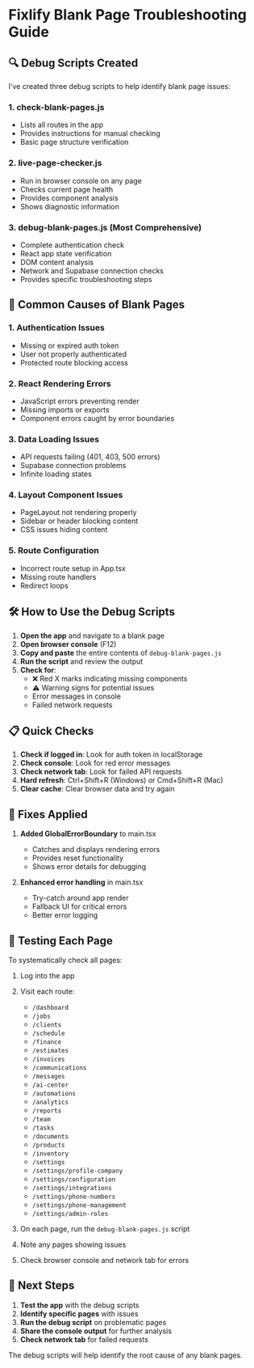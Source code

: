 # Fixlify Blank Page Troubleshooting Guide

## 🔍 Debug Scripts Created

I've created three debug scripts to help identify blank page issues:

### 1. **check-blank-pages.js**
- Lists all routes in the app
- Provides instructions for manual checking
- Basic page structure verification

### 2. **live-page-checker.js**
- Run in browser console on any page
- Checks current page health
- Provides component analysis
- Shows diagnostic information

### 3. **debug-blank-pages.js** (Most Comprehensive)
- Complete authentication check
- React app state verification
- DOM content analysis
- Network and Supabase connection checks
- Provides specific troubleshooting steps

## 🚨 Common Causes of Blank Pages

### 1. **Authentication Issues**
- Missing or expired auth token
- User not properly authenticated
- Protected route blocking access

### 2. **React Rendering Errors**
- JavaScript errors preventing render
- Missing imports or exports
- Component errors caught by error boundaries

### 3. **Data Loading Issues**
- API requests failing (401, 403, 500 errors)
- Supabase connection problems
- Infinite loading states

### 4. **Layout Component Issues**
- PageLayout not rendering properly
- Sidebar or header blocking content
- CSS issues hiding content

### 5. **Route Configuration**
- Incorrect route setup in App.tsx
- Missing route handlers
- Redirect loops

## 🛠️ How to Use the Debug Scripts

1. **Open the app** and navigate to a blank page
2. **Open browser console** (F12)
3. **Copy and paste** the entire contents of `debug-blank-pages.js`
4. **Run the script** and review the output
5. **Check for**:
   - ❌ Red X marks indicating missing components
   - ⚠️ Warning signs for potential issues
   - Error messages in console
   - Failed network requests

## 📋 Quick Checks

1. **Check if logged in**: Look for auth token in localStorage
2. **Check console**: Look for red error messages
3. **Check network tab**: Look for failed API requests
4. **Hard refresh**: Ctrl+Shift+R (Windows) or Cmd+Shift+R (Mac)
5. **Clear cache**: Clear browser data and try again

## 🔧 Fixes Applied

1. **Added GlobalErrorBoundary** to main.tsx
   - Catches and displays rendering errors
   - Provides reset functionality
   - Shows error details for debugging

2. **Enhanced error handling** in main.tsx
   - Try-catch around app render
   - Fallback UI for critical errors
   - Better error logging

## 📱 Testing Each Page

To systematically check all pages:

1. Log into the app
2. Visit each route:
   - `/dashboard`
   - `/jobs`
   - `/clients`
   - `/schedule`
   - `/finance`
   - `/estimates`
   - `/invoices`
   - `/communications`
   - `/messages`
   - `/ai-center`
   - `/automations`
   - `/analytics`
   - `/reports`
   - `/team`
   - `/tasks`
   - `/documents`
   - `/products`
   - `/inventory`
   - `/settings`
   - `/settings/profile-company`
   - `/settings/configuration`
   - `/settings/integrations`
   - `/settings/phone-numbers`
   - `/settings/phone-management`
   - `/settings/admin-roles`

3. On each page, run the `debug-blank-pages.js` script
4. Note any pages showing issues
5. Check browser console and network tab for errors

## 🎯 Next Steps

1. **Test the app** with the debug scripts
2. **Identify specific pages** with issues
3. **Run the debug script** on problematic pages
4. **Share the console output** for further analysis
5. **Check network tab** for failed requests

The debug scripts will help identify the root cause of any blank pages.